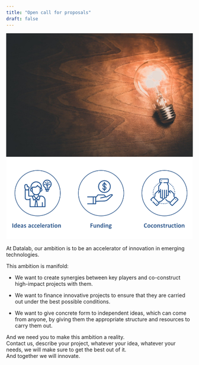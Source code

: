 ```yaml
---
title: "Open call for proposals"
draft: false
---
```

![alternative text for search engines](innovation.jpg)
![alternative text for search engines](cocons.png)

At Datalab, our ambition is to be an accelerator of innovation in emerging technologies.  

This ambition is manifold:  

* We want to create synergies between key players and co-construct high-impact projects with them.

* We want to finance innovative projects to ensure that they are carried out under the best possible conditions.

* We want to give concrete form to independent ideas, which can come from anyone, by giving them the appropriate structure and resources to carry them out.

And we need you to make this ambition a reality.  
Contact us, describe your project, whatever your idea, whatever your needs, we will make sure to get the best out of it.  
And together we will innovate. 
